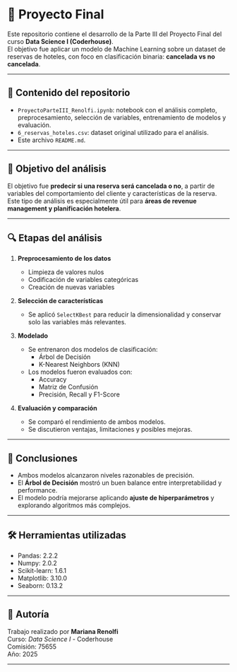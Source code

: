 # 🧠 Proyecto Final

Este repositorio contiene el desarrollo de la Parte III del Proyecto Final del curso **Data Science I (Coderhouse)**.  
El objetivo fue aplicar un modelo de Machine Learning sobre un dataset de reservas de hoteles, con foco en clasificación binaria: **cancelada vs no cancelada**.

---

## 📁 Contenido del repositorio

- `ProyectoParteIII_Renolfi.ipynb`: notebook con el análisis completo, preprocesamiento, selección de variables, entrenamiento de modelos y evaluación.
- `6_reservas_hoteles.csv`: dataset original utilizado para el análisis.
- Este archivo `README.md`.

---

## 🧪 Objetivo del análisis

El objetivo fue **predecir si una reserva será cancelada o no**, a partir de variables del comportamiento del cliente y características de la reserva.  
Este tipo de análisis es especialmente útil para **áreas de revenue management y planificación hotelera**.

---

## 🔍 Etapas del análisis

1. **Preprocesamiento de los datos**
   - Limpieza de valores nulos
   - Codificación de variables categóricas
   - Creación de nuevas variables

2. **Selección de características**
   - Se aplicó `SelectKBest` para reducir la dimensionalidad y conservar solo las variables más relevantes.

3. **Modelado**
   - Se entrenaron dos modelos de clasificación:
     - Árbol de Decisión
     - K-Nearest Neighbors (KNN)
   - Los modelos fueron evaluados con:
     - Accuracy
     - Matriz de Confusión
     - Precisión, Recall y F1-Score

4. **Evaluación y comparación**
   - Se comparó el rendimiento de ambos modelos.
   - Se discutieron ventajas, limitaciones y posibles mejoras.

---

## 📌 Conclusiones

- Ambos modelos alcanzaron niveles razonables de precisión.
- El **Árbol de Decisión** mostró un buen balance entre interpretabilidad y performance.
- El modelo podría mejorarse aplicando **ajuste de hiperparámetros** y explorando algoritmos más complejos.

---

## 🛠 Herramientas utilizadas

- Pandas: 2.2.2
- Numpy: 2.0.2
- Scikit-learn: 1.6.1
- Matplotlib: 3.10.0
- Seaborn: 0.13.2

---

## 🚀 Autoría

Trabajo realizado por **Mariana Renolfi**  
Curso: *Data Science I* - Coderhouse  
Comisión: 75655  
Año: 2025

---
